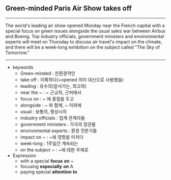 ## Green-minded Paris Air Show takes off

---

The world's leading air show opened Monday near the French capital with a special focus
on green issues alongside the usual sales war between Airbus and Boeing.
Top industry officials, government ministers and environmental experts will meet on
Thursday to discuss air travel's impact on the climate, and there will be a week-long exhibition on the subject called "The Sky of Tomorrow."

---

- keywords
  - Green-minded : 친환경적인
  - take off : 이륙하다(=opened 의미 대신으로 사용했음)
  - leading : 유수의(앞서가는, 최고의)
  - near the ~ : ~ 근교의, 근처에서
  - focus on : ~ 에 중점을 두고
  - alongside : ~ 와 함께, ~ 이외에
  - usual : 보통의, 평상시의
  - industry officials : 업계 관계자들
  - government ministers : 각국의 장관들
  - environmental experts : 환경 전문가들
  - impact on ~ : ~에 영향을 미치다
  - week-long : 1주일간 계속되는
  - on the subject ~ : ~에 대한 주제로
- Expression
  - with a special **focus** **_on_** ~
  - focusing **expecially** **_on_** A
  - paying special **attention** **_to_**
